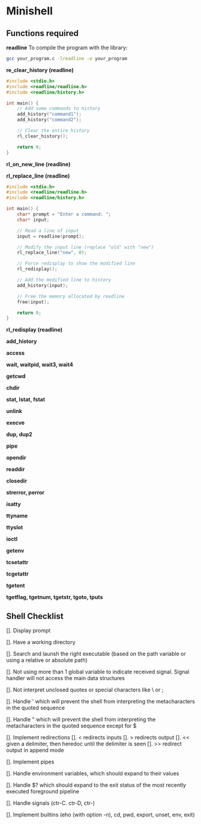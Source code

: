 # Minishell

## Functions required

**readline**
To compile the program with the library: 
```bash
gcc your_program.c -lreadline -o your_program
```

**re_clear_history (readline)**

```C
#include <stdio.h>
#include <readline/readline.h>
#include <readline/history.h>

int main() {
    // Add some commands to history
    add_history("command1");
    add_history("command2");

    // Clear the entire history
    rl_clear_history();

    return 0;
}
```

**rl_on_new_line (readline)**

**rl_replace_line (readline)**

```C
#include <stdio.h>
#include <readline/readline.h>
#include <readline/history.h>

int main() {
    char* prompt = "Enter a command: ";
    char* input;

    // Read a line of input
    input = readline(prompt);

    // Modify the input line (replace "old" with "new")
    rl_replace_line("new", 0);

    // Force redisplay to show the modified line
    rl_redisplay();

    // Add the modified line to history
    add_history(input);

    // Free the memory allocated by readline
    free(input);

    return 0;
}
```

**rl_redisplay (readline)**

**add_history**

**access**

**wait, waitpid, wait3, wait4**

**getcwd**

**chdir**

**stat, lstat, fstat**

**unlink**

**execve**

**dup, dup2**

**pipe**

**opendir**

**readdir**

**closedir**

**strerror, perror**

**isatty**

**ttyname**

**ttyslot**

**ioctl**

**getenv**

**tcsetattr**

**tcgetattr**

**tgetent**

**tgetflag, tgetnum, tgetstr, tgoto, tputs**


## Shell Checklist

[]. Display prompt

[]. Have a working directory

[]. Search and launsh the right executable (based on the path variable or using a relative or absolute path)

[]. Not using more than 1 global variable to indicate received signal. Signal handler will not access the main data structures

[]. Not interpret unclosed quotes or special characters like \ or ;

[]. Handle ' which will prevent the shell from interpreting the metacharacters in the quoted sequence

[].  Handle " which will prevent the shell from interpreting the metacharacters in the quoted sequence except for $

[].  Implement redirections
    []. < redirects inputs
    []. > redirects output
    []. << given a delimiter, then heredoc until the delimiter is seen
    []. >> redirect output in append mode

[]. Implement pipes

[]. Handle environment variables, which should expand to their values

[]. Handle $? which should expand to the exit status of the most recently executed foreground pipeline

[]. Handle signals (ctr-C. ctr-D, ctr-\)

[]. Implement builtins (eho (with option -n), cd, pwd, export, unset, env, exit)
